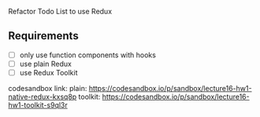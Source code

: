 Refactor Todo List to use Redux

## Requirements

- [ ] only use function components with hooks
- [ ] use plain Redux
- [ ] use Redux Toolkit

codesandbox link:
plain: https://codesandbox.io/p/sandbox/lecture16-hw1-native-redux-kxsq8p
toolkit: https://codesandbox.io/p/sandbox/lecture16-hw1-toolkit-s9ql3r
